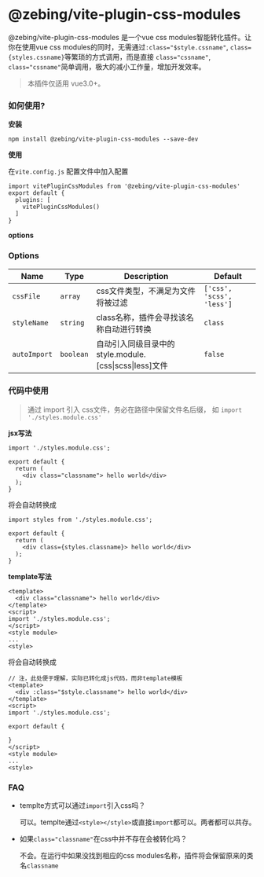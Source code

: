 # @zebing/vite-plugin-css-modules
@zebing/vite-plugin-css-modules 是一个vue css modules智能转化插件。让你在使用vue css modules的同时，无需通过`:class="$style.cssname"`, `class={styles.cssname}`等繁琐的方式调用，而是直接 `class="cssname"`, `class="cssname"`简单调用，极大的减小工作量，增加开发效率。

> 本插件仅适用 vue3.0+。

### 如何使用?
**安装**
```
npm install @zebing/vite-plugin-css-modules --save-dev
```
**使用**

在```vite.config.js``` 配置文件中加入配置
```
import vitePluginCssModules from '@zebing/vite-plugin-css-modules'
export default {
  plugins: [
    vitePluginCssModules()
  ]
}
```

**options**
### Options

|Name|Type|Description|Default|
|---|---|---|---|
|`cssFile`|`array`| css文件类型，不满足为文件将被过滤 |`['css', 'scss', 'less']`|
|`styleName`|`string`| class名称，插件会寻找该名称自动进行转换 |`class`|
|`autoImport`|`boolean`| 自动引入同级目录中的style.module.[css\|scss\|less]文件 | `false` |

### 代码中使用
> 通过 import 引入 css文件，务必在路径中保留文件名后缀， 如 `import './styles.module.css'`

**jsx写法**
```
import './styles.module.css';

export default {
  return (
    <div class="classname"> hello world</div>
  );
}
```
将会自动转换成
```
import styles from './styles.module.css';

export default {
  return (
    <div class={styles.classname}> hello world</div>
  );
}
```

**template写法**
```
<template>
  <div class="classname"> hello world</div>
</template>
<script>
import './styles.module.css';
</script>
<style module>
...
<style>
```
将会自动转换成
```
// 注，此处便于理解，实际已转化成js代码，而非template模板
<template>
  <div :class="$style.classname"> hello world</div>
</template>
<script>
import './styles.module.css';

export default {

}
</script>
<style module>
...
<style>
```

### FAQ 
* templte方式可以通过`import`引入css吗？

  可以。templte通过`<style></style>`或直接`import`都可以。两者都可以共存。

* 如果`class="classname"`在css中并不存在会被转化吗？

  不会。在运行中如果没找到相应的css modules名称，插件将会保留原来的类名`classname`

